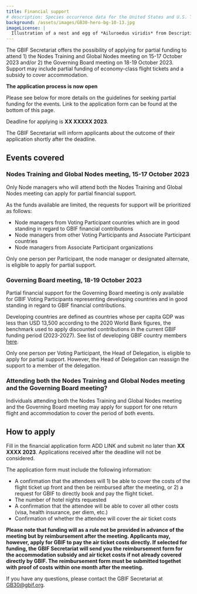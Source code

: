 ```yaml
---
title: Financial support
# description: Species occurrence data for the United States and U.S. Territories.
background: /assets/images/GB30-hero-bg-10-13.jpg
imageLicense: |
  Illustration of a nest and egg of *Ailuroedus viridis* from Descriptive catalogue of the nests & eggs of birds found breeding in Australia and Tasmania, 1889. Via [Biodiversity Heritage Library.](https://flic.kr/p/2m5SSsM)
---
```


The GBIF Secretariat offers the possibility of applying for partial funding to attend 1) the Nodes Training and Global Nodes meeting on 15-17 October 2023 and/or 2) the Governing Board meeting on 18-19 October 2023. Support may include partial funding of economy-class flight tickets and a subsidy to cover accommodation.  

**The application process is now open**  

Please see below for more details on the guidelines for seeking partial funding for the events. Link to the application form can be found at the bottom of this page. 

Deadline for applying is **XX XXXXX 2023**.  

The GBIF Secretariat will inform applicants about the outcome of their application shortly after the deadline. 

## Events covered

### Nodes Training and Global Nodes meeting, 15-17 October 2023

Only Node managers who will attend both the Nodes Training and Global Nodes meeting can apply for partial financial support. 

As the funds available are limited, the requests for support will be prioritized as follows:
- Node managers from Voting Participant countries which are in good standing in regard to GBIF financial contributions
- Node managers from other Voting Participants and Associate Participant countries
- Node managers from Associate Participant organizations

Only one person per Participant, the node manager or designated alternate, is eligible to apply for partial support. 

### Governing Board meeting, 18-19 October 2023

Partial financial support for the Governing Board meeting is only available for GBIF Voting Participants representing developing countries and in good standing in regard to GBIF financial contributions.  

Developing countries are defined as countries whose per capita GDP was less than USD 13,500 according to the 2020 World Bank figures, the benchmark used to apply discounted contributions in the current GBIF funding period (2023-2027). See list of developing GBIF country members [here](/assets/documents/GB30_VP_developing_countries.pdf).  

Only one person per Voting Participant, the Head of Delegation, is eligible to apply for partial support. However, the Head of Delegation can reassign the support to a member of the delegation. 

### Attending both the Nodes Training and Global Nodes meeting and the Governing Board meeting?

Individuals attending both the Nodes Training and Global Nodes meeting and the Governing Board meeting may apply for support for one return flight and accommodation to cover the period of both events. 


## How to apply

Fill in the financial application form ADD LINK and submit no later than **XX XXXX 2023**. Applications received after the deadline will not be considered.   

The application form must include the following information:
- A confirmation that the attendees will 1) be able to cover the costs of the flight ticket up front and then be reimbursed after the meeting, or 2) a request for GBIF to directly book and pay the flight ticket. 
- The number of hotel nights requested
- A confirmation that the attendee will be able to cover all other costs (visa, health insurance, per diem, etc.)
- Confirmation of whether the attendee will cover the air ticket costs 

**Please note that funding will as a rule not be provided in advance of the meeting but by reimbursement after the meeting. Applicants may, however, apply for GBIF to pay the air ticket costs directly. If selected for funding, the GBIF Secretariat will send you the reimbursement form for the accommodation subsidy and air ticket costs if not already covered directly by GBIF. The reimbursement form must be submitted togethet with proof of costs within one month after the meeting.**  

If you have any questions, please contact the GBIF Secretariat at [GB30@gbif.org](mailto:GB30@gbif.org).


